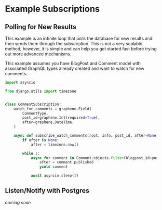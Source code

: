 # Example Subscriptions

## Polling for New Results

This example is an infinite loop that polls the database for new results and then sends them through the subscription. This is not a very scalable method; however, it is simple and can help you get started fast before trying out more advanced mechanisms.

This example assumes you have BlogPost and Comment model with associated GraphQL types already created and want to watch for new comments.

```python
import asyncio

from django.utils import timezone


class CommentSubscription:
    watch_for_comments = graphene.Field(
        CommentType,
        post_id=graphene.Int(required=True),
        after=graphene.DateTime,
    )

    async def subscribe_watch_comments(root, info, post_id, after=None):
        if after is None:
            after = timezone.now()

        while 1:
            async for comment in Comment.objects.filter(blogpost_id=post_id, published__gt=after).order_by('published'):
                after = comment.published
                yield comment

            await asyncio.sleep(3)
```

## Listen/Notify with Postgres

*coming soon*
